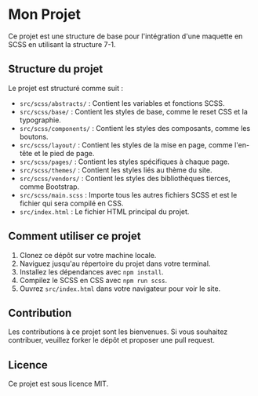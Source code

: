 # Mon Projet

Ce projet est une structure de base pour l'intégration d'une maquette en SCSS en utilisant la structure 7-1.

## Structure du projet

Le projet est structuré comme suit :

- `src/scss/abstracts/` : Contient les variables et fonctions SCSS.
- `src/scss/base/` : Contient les styles de base, comme le reset CSS et la typographie.
- `src/scss/components/` : Contient les styles des composants, comme les boutons.
- `src/scss/layout/` : Contient les styles de la mise en page, comme l'en-tête et le pied de page.
- `src/scss/pages/` : Contient les styles spécifiques à chaque page.
- `src/scss/themes/` : Contient les styles liés au thème du site.
- `src/scss/vendors/` : Contient les styles des bibliothèques tierces, comme Bootstrap.
- `src/scss/main.scss` : Importe tous les autres fichiers SCSS et est le fichier qui sera compilé en CSS.
- `src/index.html` : Le fichier HTML principal du projet.

## Comment utiliser ce projet

1. Clonez ce dépôt sur votre machine locale.
2. Naviguez jusqu'au répertoire du projet dans votre terminal.
3. Installez les dépendances avec `npm install`.
4. Compilez le SCSS en CSS avec `npm run scss`.
5. Ouvrez `src/index.html` dans votre navigateur pour voir le site.

## Contribution

Les contributions à ce projet sont les bienvenues. Si vous souhaitez contribuer, veuillez forker le dépôt et proposer une pull request.

## Licence

Ce projet est sous licence MIT.